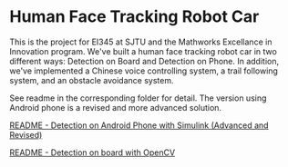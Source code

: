 # Human Face Tracking Robot Car

This is the project for EI345 at SJTU and the Mathworks Excellance in Innovation program. We've built a human face tracking robot car in two different ways: Detection on Board and Detection on Phone. In addition, we've implemented a Chinese voice controlling system, a trail following system, and an obstacle avoidance system.

See readme in the corresponding folder for detail. The version using Android phone is a revised and more advanced solution.

[README - Detection on Android Phone with Simulink (Advanced and Revised)](./detection-on-Android-phone/readme.md)

[README - Detection on board with OpenCV](./detection-on-board/readme.md)

